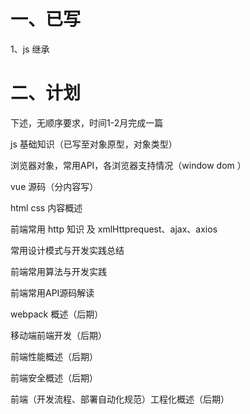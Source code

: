 # 一、已写

1、js 继承

# 二、计划

下述，无顺序要求，时间1-2月完成一篇

js 基础知识（已写至对象原型，对象类型）

浏览器对象，常用API，各浏览器支持情况（window dom ）

vue 源码（分内容写）

html css 内容概述

前端常用 http 知识 及 xmlHttprequest、ajax、axios

常用设计模式与开发实践总结

前端常用算法与开发实践

前端常用API源码解读

webpack 概述（后期）

移动端前端开发（后期）

前端性能概述（后期）

前端安全概述（后期）

前端（开发流程、部署自动化规范）工程化概述（后期）



